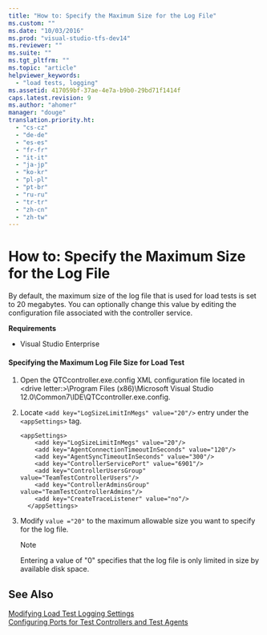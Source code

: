 ```yaml
---
title: "How to: Specify the Maximum Size for the Log File"
ms.custom: ""
ms.date: "10/03/2016"
ms.prod: "visual-studio-tfs-dev14"
ms.reviewer: ""
ms.suite: ""
ms.tgt_pltfrm: ""
ms.topic: "article"
helpviewer_keywords: 
  - "load tests, logging"
ms.assetid: 417059bf-37ae-4e7a-b9b0-29bd71f1414f
caps.latest.revision: 9
ms.author: "ahomer"
manager: "douge"
translation.priority.ht: 
  - "cs-cz"
  - "de-de"
  - "es-es"
  - "fr-fr"
  - "it-it"
  - "ja-jp"
  - "ko-kr"
  - "pl-pl"
  - "pt-br"
  - "ru-ru"
  - "tr-tr"
  - "zh-cn"
  - "zh-tw"
---
```

# How to: Specify the Maximum Size for the Log File
By default, the maximum size of the log file that is used for load tests is set to 20 megabytes. You can optionally change this value by editing the configuration file associated with the controller service.  
  
 **Requirements**  
  
-   Visual Studio Enterprise  
  
#### Specifying the Maximum Log File Size for Load Test  
  
1.  Open the QTCcontroller.exe.config XML configuration file located in \<drive letter:>\Program Files (x86)\Microsoft Visual Studio 12.0\Common7\IDE\QTCcontroller.exe.config.  
  
2.  Locate `<add key="LogSizeLimitInMegs" value="20"/>` entry under the `<appSettings>` tag.  
  
    ```  
    <appSettings>  
        <add key="LogSizeLimitInMegs" value="20"/>  
        <add key="AgentConnectionTimeoutInSeconds" value="120"/>  
        <add key="AgentSyncTimeoutInSeconds" value="300"/>  
        <add key="ControllerServicePort" value="6901"/>  
        <add key="ControllerUsersGroup" value="TeamTestControllerUsers"/>  
        <add key="ControllerAdminsGroup" value="TeamTestControllerAdmins"/>  
        <add key="CreateTraceListener" value="no"/>  
      </appSettings>  
    ```  
  
3.  Modify `value ="20"` to the maximum allowable size you want to specify for the log file.  
  
    > [!NOTE]
    >  Entering a value of "0" specifies that the log file is only limited in size by available disk space.  
  
## See Also  
 [Modifying Load Test Logging Settings](../test/modifying-load-test-logging-settings.md)   
 [Configuring Ports for Test Controllers and Test Agents](../test/configuring-ports-for-test-controllers-and-test-agents.md)